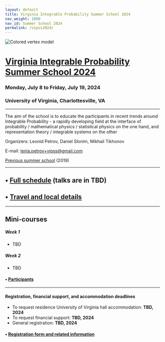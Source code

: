 ```yaml
---
layout: default
title: Virginia Integrable Probability Summer School 2024
nav_weight: 1000
nav_id: Summer School 2024
permalink: /vipss2024/
---
```


<img src="{{site.url}}/vipss2024/color-vertex.jpg" style="max-width:100%" alt="Colored vertex model">

# <a href="{{site.url}}/vipss2024/">Virginia Integrable Probability Summer School 2024</a>

### Monday, July 8 to Friday, July 19, 2024

### University of Virginia, Charlottesville, VA

---

The aim of the school is to educate the participants in recent trends around Integrable Probability - a rapidly developing field at the interface of probability / mathematical physics / statistical physics on the one hand, and representation theory / integrable systems on the other

Organizers:  Leonid Petrov, Daniel Slonim, Mikhail Tikhonov

E-mail: [lenia.petrov+vipss@gmail.com](mailto:lenia.petrov+vipss@gmail.com)

[Previous summer school](http://frg.int-prob.org/vipss2019/)  (2019)

--- 

## &bull; <a href="{{site.url}}/vipss2024/schedule/">Full schedule</a> (talks are in TBD)

## &bull; <a href="{{site.url}}/vipss2024/travel_local/">Travel and local details</a>

---

<h2 class="mb-4">Mini-courses</h2>

##### Week 1

<ul>
<li> TBD
</li>
</ul>

##### Week 2

<ul>
<li> TBD
</li>
</ul>

#### &bull; <a href="{{site.url}}/vipss2024/participants/">Participants</a>

---

<h4 class="mt-3">Registration, financial support, and accommodation deadlines</h4>

- To request residence University of Virginia hall accommodation: **TBD, 2024**
- To request financial support: **TBD, 2024**
- General registration: **TBD, 2024**

#### &bull; <a href="{{site.url}}/vipss2024/registration/">Registration form and related information</a>

<br>
<br>

